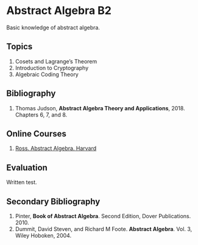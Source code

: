 # Abstract Algebra B2
Basic knowledge of abstract algebra.

## Topics
1.	Cosets and Lagrange’s Theorem
2.	Introduction to Cryptography 
3.	Algebraic Coding Theory

## Bibliography
1. Thomas Judson, **Abstract Algebra Theory and Applications**, 2018.  Chapters 6, 7, and 8.

## Online Courses
1. [Ross. Abstract Algebra. Harvard](https://www.youtube.com/playlist?list=PLelIK3uylPMGzHBuR3hLMHrYfMqWWsmx5)

## Evaluation
Written test.

## Secondary Bibliography
1.  Pinter, **Book of Abstract Algebra**. Second Edition, Dover Publications. 2010.
2.  Dummit, David Steven, and Richard M Foote. **Abstract Algebra**. Vol. 3, Wiley Hoboken, 2004.